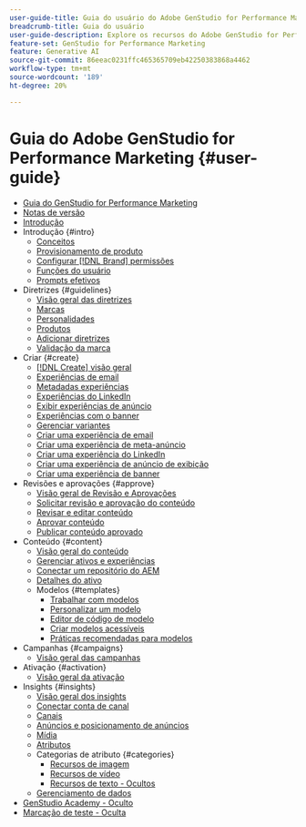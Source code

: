 ```yaml
---
user-guide-title: Guia do usuário do Adobe GenStudio for Performance Marketing
breadcrumb-title: Guia do usuário
user-guide-description: Explore os recursos do Adobe GenStudio for Performance Marketing. Saiba como criar rapidamente ativos de marca, gerar variações e otimizar experiências.
feature-set: GenStudio for Performance Marketing
feature: Generative AI
source-git-commit: 86eeac0231ffc465365709eb42250383868a4462
workflow-type: tm+mt
source-wordcount: '189'
ht-degree: 20%

---
```



# Guia do Adobe GenStudio for Performance Marketing {#user-guide}

+ [Guia do GenStudio for Performance Marketing](home.md)
+ [Notas de versão](release-notes.md)
+ [Introdução](get-started.md)
+ Introdução {#intro}
   + [Conceitos](concepts.md)
   + [Provisionamento de produto](product-provisioning.md)
   + [Configurar [!DNL Brand] permissões](configure-brand-permissions.md)
   + [Funções do usuário](user-roles.md)
   + [Prompts efetivos](effective-prompts.md)
+ Diretrizes {#guidelines}
   + [Visão geral das diretrizes](guidelines/overview.md)
   + [Marcas](guidelines/brands.md)
   + [Personalidades](guidelines/personas.md)
   + [Produtos](guidelines/products.md)
   + [Adicionar diretrizes](guidelines/add-guidelines.md)
   + [Validação da marca](guidelines/brand-validation.md)
+ Criar {#create}
   + [[!DNL Create] visão geral](create/overview.md)
   + [Experiências de email](create/email-experiences.md)
   + [Metadadas experiências](create/meta-experiences.md)
   + [Experiências do LinkedIn](create/linkedin-experiences.md)
   + [Exibir experiências de anúncio](create/display-ad-experiences.md)
   + [Experiências com o banner](create/banner-experiences.md)
   + [Gerenciar variantes](create/manage-variants.md)
   + [Criar uma experiência de email](create/create-email-experience.md)
   + [Criar uma experiência de meta-anúncio](create/create-meta-ad.md)
   + [Criar uma experiência do LinkedIn](create/create-linkedin.md)
   + [Criar uma experiência de anúncio de exibição](create/create-display-ad.md)
   + [Criar uma experiência de banner](create/create-banner-experience.md)
+ Revisões e aprovações {#approve}
   + [Visão geral de Revisão e Aprovações](approvals/overview.md)
   + [Solicitar revisão e aprovação do conteúdo](approvals/request-review.md)
   + [Revisar e editar conteúdo](approvals/review-and-edit.md)
   + [Aprovar conteúdo](approvals/approve-content.md)
   + [Publicar conteúdo aprovado](approvals/publish-content.md)
+ Conteúdo {#content}
   + [Visão geral do conteúdo](content/overview.md)
   + [Gerenciar ativos e experiências](content/manage-assets.md)
   + [Conectar um repositório do AEM](content/connect-aem-repo.md)
   + [Detalhes do ativo](content/asset-details.md)
   + Modelos {#templates}
      + [Trabalhar com modelos](content/use-templates.md)
      + [Personalizar um modelo](content/customize-template.md)
      + [Editor de código de modelo](content/code-editor.md)
      + [Criar modelos acessíveis](content/accessibility-for-templates.md)
      + [Práticas recomendadas para modelos](content/best-practices-for-templates.md)
+ Campanhas {#campaigns}
   + [Visão geral das campanhas](campaigns/overview.md)
+ Ativação {#activation}
   + [Visão geral da ativação](activation/overview.md)
+ Insights {#insights}
   + [Visão geral dos insights](insights/overview.md)
   + [Conectar conta de canal](insights/connect-channel.md)
   + [Canais](insights/channels.md)
   + [Anúncios e posicionamento de anúncios](insights/ads.md)
   + [Mídia](insights/media.md)
   + [Atributos](insights/attributes.md)
   + Categorias de atributo {#categories}
      + [Recursos de imagem](insights/image-features.md)
      + [Recursos de vídeo](insights/video-features.md)
      + [Recursos de texto - Ocultos](insights/text-features.md)
   + [Gerenciamento de dados](insights/data-management.md)
+ [GenStudio Academy - Oculto](genstudioacademy.md)
+ [Marcação de teste - Oculta](test-markdown.md)
